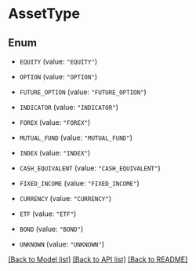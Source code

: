 # AssetType

## Enum


* `EQUITY` (value: `"EQUITY"`)

* `OPTION` (value: `"OPTION"`)

* `FUTURE_OPTION` (value: `"FUTURE_OPTION"`)

* `INDICATOR` (value: `"INDICATOR"`)

* `FOREX` (value: `"FOREX"`)

* `MUTUAL_FUND` (value: `"MUTUAL_FUND"`)

* `INDEX` (value: `"INDEX"`)

* `CASH_EQUIVALENT` (value: `"CASH_EQUIVALENT"`)

* `FIXED_INCOME` (value: `"FIXED_INCOME"`)

* `CURRENCY` (value: `"CURRENCY"`)

* `ETF` (value: `"ETF"`)

* `BOND` (value: `"BOND"`)

* `UNKNOWN` (value: `"UNKNOWN"`)


[[Back to Model list]](../README.md#documentation-for-models) [[Back to API list]](../README.md#documentation-for-api-endpoints) [[Back to README]](../README.md)


